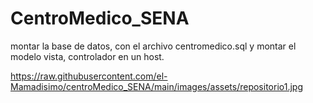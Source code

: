 # CentroMedico_SENA



montar la base de datos, con el archivo centromedico.sql y montar el modelo vista, controlador en un host.



https://raw.githubusercontent.com/el-Mamadisimo/centroMedico_SENA/main/images/assets/repositorio1.jpg
